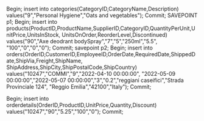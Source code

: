 Begin;
insert into categories(CategoryID,CategoryName,Description) values("9","Personal Hygiene","Oats and vegetables");
Commit;
SAVEPOINT p1;
Begin;
insert into products(ProductID,ProductName,SupplierID,CategoryID,QuantityPerUnit,UnitPrice,UnitsInStock,
UnitsOnOrder,ReorderLevel,Discontinued) values("90","Axe deodrant bodySpray","7","5","250ml","5.5",
"100","0","0","0");
Commit;
savepoint p2;
Begin; 
insert into orders(OrderID,CustomerID,EmployeeID,OrderDate,RequiredDate,ShippedDate,ShipVia,Freight,ShipName,
ShipAddress,ShipCity,ShipPostalCode,ShipCountry) values("10247","COMMI","9","2022-04-10 00:00:00",
"2022-05-09 00:00:00","2022-05-07 00:00:00","3","0.2","reggiani caseifici","Strada Provinciale 124",
"Reggio Emilia","42100","Italy");
Commit;

Begin;
insert into orderdetails(OrderID,ProductID,UnitPrice,Quantity,Discount) values("10247","90","5.25","100","0");
Commit;

